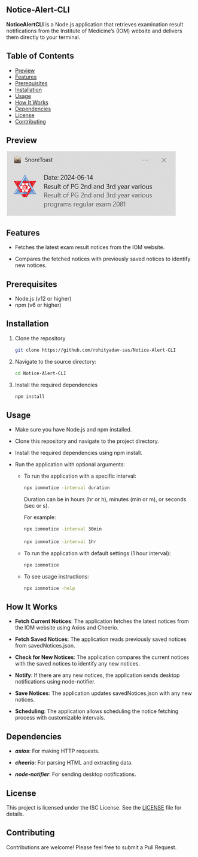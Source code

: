 ## Notice-Alert-CLI

**NoticeAlertCLI** is a Node.js application that retrieves examination result notifications from the Institute of Medicine’s (IOM) website and delivers them directly to your terminal.

## Table of Contents

- [Preview](#preview)
- [Features](#features)
- [Prerequisites](#prerequisites)
- [Installation](#installation)
- [Usage](#usage)
- [How It Works](#how-it-works)
- [Dependencies](#dependencies)
- [License](#license)
- [Contributing](#contributing)


## Preview
![preview.png](./assets/preview.png?raw=true)

## Features

- Fetches the latest exam result notices from the IOM website.

- Compares the fetched notices with previously saved notices to identify new notices.

## Prerequisites

- Node.js (v12 or higher)
- npm (v6 or higher)

## Installation

1. Clone the repository
    ```bash
    git clone https://github.com/rohityadav-sas/Notice-Alert-CLI
    ```
    
2. Navigate to the source directory:
    ```bash
    cd Notice-Alert-CLI
    ```

3. Install the required dependencies
    ```bash
    npm install
    ```

## Usage

- Make sure you have Node.js and npm installed.

- Clone this repository and navigate to the project directory.

- Install the required dependencies using npm install.

- Run the application with optional arguments:

    - To run the application with a specific interval:
        ```bash
        npx iomnotice -interval duration
        ```
        Duration can be in hours (hr or h), minutes (min or m), or seconds (sec or s).

        For example:
        ```bash
        npx iomnotice -interval 30min
        
        npx iomnotice -interval 1hr
        ```

    - To run the application with default settings (1 hour interval):
        ```bash
        npx iomnotice
        ```

    - To see usage instructions:
        ```bash
        npx iomnotice -help
        ```

## How It Works

- **Fetch Current Notices**: The application fetches the latest notices from the IOM website using Axios and Cheerio.

- **Fetch Saved Notices**: The application reads previously saved notices from savedNotices.json.

- **Check for New Notices**: The application compares the current notices with the saved notices to identify any new 
notices.

- **Notify**: If there are any new notices, the application sends desktop notifications using node-notifier.

- **Save Notices**: The application updates savedNotices.json with any new notices.

- **Scheduling**: The application allows scheduling the notice fetching process with customizable intervals.

## Dependencies

- ***axios***: For making HTTP requests.

- ***cheerio***: For parsing HTML and extracting data.

- ***node-notifier***: For sending desktop notifications.

## License

This project is licensed under the ISC License. See the [LICENSE](./LICENSE) file for details.

## Contributing

Contributions are welcome! Please feel free to submit a Pull Request.
